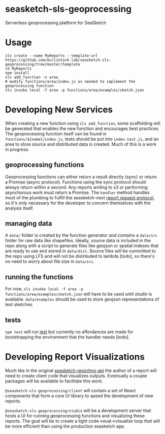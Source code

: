 # seasketch-sls-geoprocessing
Serverless geoprocessing platform for SeaSketch

# Usage

```
sls create --name MyReports --template-url https://github.com/mcclintock-lab/seasketch-sls-geoprocessing/tree/master/template
cd MyReports
npm install
sls add_function -n area
# modify functions/area/index.js as needed to implement the geoprocessing function
sls invoke local -f area -p functions/area/examples/sketch.json
```

# Developing New Services

When creating a new function using `sls add_function`, some scaffolding will be generated that enables the new function and encourages best practices. The geoprocessing function itself can be found in `functions/${name}/index.js`, tests should be put into `index.test.js`, and an area to store source and distributed data is created. Much of this is a work in progress.

## geoprocessing functions

Geoprocessing functions can either return a result directly (sync) or return a Promise (async protocol). Functions using the sync protocol should always return within a second. Any reports writing to s3 or performing asynchorous work must return a Promise. The `handler` method handles most of the plumbing to fulfill the seasketch-next [report request protocol](https://github.com/mcclintock-lab/seasketch-next/wiki/Report-Request-Protocol), so it's only necessary for the developer to concern themselves with the analysis itself.

## managing data

A `data/` folder is created by the function generator and contains a `data/src` folder for raw data like shapefiles. Ideally, source data is included in the repo along with a script to generate files like geojson or spatial indexes that are ready to use and stored in `data/dist`. Source files will be committed to the repo using LFS and will not be distributed to lambda [todo], so there's no need to worry about file size in `data/src`.

## running the functions

For now, `sls invoke local -f area -p functions/area/examples/sketch.json` will have to be used until *studio* is available. `data/examples` should be used to store geojson representations of test sketches. 

## tests

`npm test` will run [jest](https://facebook.github.io/jest/) but currently no affordances are made for bootstrapping the environment that the handler needs [todo].

# Developing Report Visualizations

Much like in the original [seasketch-reporting-api](https://github.com/mcclintock-lab/seasketch-reporting-api) the author of a report will need to create client code that visualizes outputs. Eventually a couple packages will be available to facilitate this work.

`@seasketch-sls-geoprocessing/client` will contain a set of React components that form a core UI library to speed the development of new reports.

`@seasketch-sls-geoprocessing/studio` will be a development server that hosts a UI for running geoprocessing functions and visualizing these reports. The goal will be to create a tight code->eval->visualize loop that will be more efficient than using the production seasketch app.




